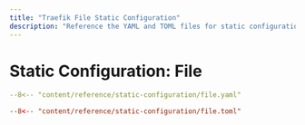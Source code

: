 ```yaml
---
title: "Traefik File Static Configuration"
description: "Reference the YAML and TOML files for static configuration in Traefik Proxy. Read the technical documentation."
---
```


# Static Configuration: File

```yml  tab="YAML"
--8<-- "content/reference/static-configuration/file.yaml"
```

```toml  tab="TOML"
--8<-- "content/reference/static-configuration/file.toml"
```
